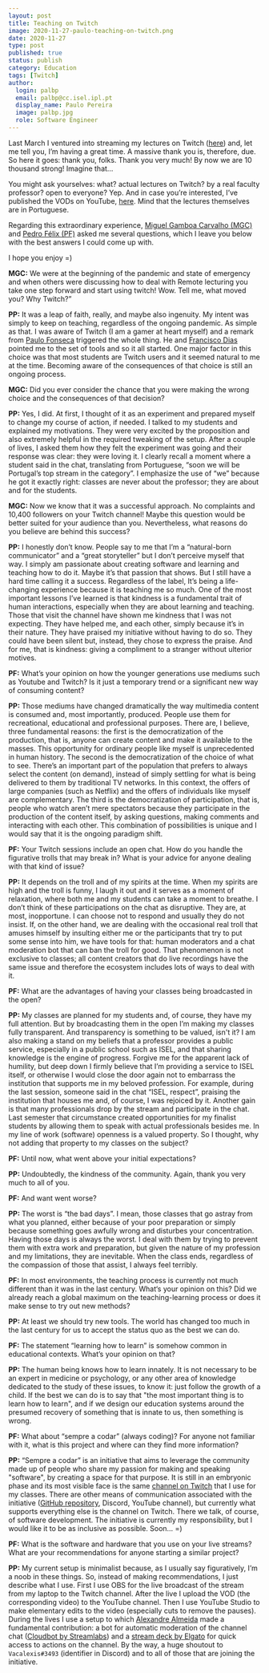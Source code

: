 ```yaml
---
layout: post
title: Teaching on Twitch
image: 2020-11-27-paulo-teaching-on-twitch.png
date: 2020-11-27
type: post
published: true
status: publish
category: Education
tags: [Twitch]
author:
  login: palbp
  email: palbp@cc.isel.ipl.pt
  display_name: Paulo Pereira
  image: palbp.jpg
  role: Software Engineer
---
```


Last March I ventured into streaming my lectures on Twitch ([here](https://www.twitch.tv/paulo_pereira)) and, let me tell you, I’m having a great time. A massive thank you is, therefore, due. So here it goes: thank you, folks. Thank you very much! By now we are 10 thousand strong! Imagine that… 

You might ask yourselves: what? actual lectures on Twitch? by a real faculty professor? open to everyone? Yep. And in case you’re interested, I’ve published the VODs on YouTube, [here](https://www.youtube.com/channel/UCetmdF6qGnMAdZP32i8AnbA). Mind that the lectures themselves are in Portuguese.

Regarding this extraordinary experience, [Miguel Gamboa Carvalho (MGC)](https://gamboa.pt/)  and [Pedro Félix (PF)](https://labs.pedrofelix.org/) asked me several questions, which I leave you below with the best answers I could come up with.

I hope you enjoy =)

**MGC:** We were at the beginning of the pandemic and state of emergency and when others were discussing how to deal with Remote lecturing you take one step forward and start using twitch! Wow. Tell me, what moved you? Why Twitch?”

**PP:** It was a leap of faith, really, and maybe also ingenuity. My intent was simply to keep on teaching, regardless of the ongoing pandemic. As simple as that. I was aware of Twitch (I am a gamer at heart myself) and a remark from [Paulo Fonseca](https://www.linkedin.com/in/paulo-fonseca-3a84a6189/) triggered the whole thing. He and [Francisco Dias](https://www.linkedin.com/in/francisco-dias-04146bb6/) pointed me to the set of tools and so it all started. One major factor in this choice was that most students are Twitch users and it seemed natural to me at the time. Becoming aware of the consequences of that choice is still an ongoing process.

**MGC:** Did you ever consider the chance that you were making the wrong choice and the consequences of that decision?

**PP:** Yes, I did. At first, I thought of it as an experiment and prepared myself to change my course of action, if needed. I talked to my students and explained my motivations. They were very excited by the proposition and also extremely helpful in the required tweaking of the setup. After a couple of lives, I asked them how they felt the experiment was going and their response was clear: they were loving it. I clearly recall a moment where a student said in the chat, translating from Portuguese, “soon we will be Portugal’s top stream in the category”. I emphasize the use of “we” because he got it exactly right: classes are never about the professor; they are about and for the students.

**MGC:** Now we know that it was a successful approach. No complaints and 10,400 followers on your Twitch channel! Maybe this question would be better suited for your audience than you. Nevertheless, what reasons do you believe are behind this success?

**PP:** I honestly don’t know. People say to me that I’m a “natural-born communicator” and a “great storyteller” but I don’t perceive myself that way. I simply am passionate about creating software and learning and teaching how to do it. Maybe it’s that passion that shows. But I still have a hard time calling it a success. Regardless of the label, It’s being a life-changing experience because it is teaching me so much. One of the most important lessons I’ve learned is that kindness is a fundamental trait of human interactions, especially when they are about learning and teaching. Those that visit the channel have shown me kindness that I was not expecting. They have helped me, and each other, simply because it’s in their nature. They have praised my initiative without having to do so. They could have been silent but, instead, they chose to express the praise. And for me, that is kindness: giving a compliment to a stranger without ulterior motives.

**PF:** What’s your opinion on how the younger generations use mediums such as Youtube and Twitch? Is it just a temporary trend or a significant new way of consuming content?

**PP:** Those mediums have changed dramatically the way multimedia content is consumed and, most importantly, produced. People use them for recreational, educational and professional purposes. There are, I believe, three fundamental reasons: the first is the democratization of the production, that is, anyone can create content and make it available to the masses. This opportunity for ordinary people like myself is unprecedented in human history. The second is the democratization of the choice of what to see. There’s an important part of the population that prefers to always select the content (on demand), instead of simply settling for what is being delivered to them by traditional TV networks. In this context, the offers of large companies (such as Netflix) and the offers of individuals like myself are complementary. The third is the democratization of participation, that is, people who watch aren’t mere spectators because they participate in the production of the content itself, by asking questions, making comments and interacting with each other. This combination of possibilities is unique and I would say that it is the ongoing paradigm shift.

**PF:** Your Twitch sessions include an open chat. How do you handle the figurative trolls that may break in? What is your advice for anyone dealing with that kind of issue?

**PP:** It depends on the troll and of my spirits at the time. When my spirits are high and the troll is funny, I laugh it out and it serves as a moment of relaxation, where both me and my students can take a moment to breathe. I don’t think of these participations on the chat as disruptive. They are, at most, inopportune. I can choose not to respond and usually they do not insist. If, on the other hand, we are dealing with the occasional real troll that amuses himself by insulting either me or the participants that try to put some sense into him, we have tools for that: human moderators and a chat moderation bot that can ban the troll for good. That phenomenon is not exclusive to classes; all content creators that do live recordings have the same issue and therefore the ecosystem includes lots of ways to deal with it.

**PF:** What are the advantages of having your classes being broadcasted in the open?

**PP:** My classes are planned for my students and, of course, they have my full attention. But by broadcasting them in the open I’m making my classes fully transparent. And transparency is something to be valued, isn't it? I am also making a stand on my beliefs that a professor provides a public service, especially in a public school such as ISEL, and that sharing knowledge is the engine of progress. Forgive me for the apparent lack of humility, but deep down I firmly believe that I’m providing a service to ISEL itself, or otherwise I would close the door again not to embarrass the institution that supports me in my beloved profession. For example, during the last session, someone said in the chat “ISEL, respect”, praising the institution that houses me and, of course, I was rejoiced by it. Another gain is that many professionals drop by the stream and participate in the chat. Last semester that circumstance created opportunities for my finalist students by allowing them to speak with actual professionals besides me. In my line of work (software) openness is a valued property. So I thought, why not adding that property to my classes on the subject?

**PF:** Until now, what went above your initial expectations? 

**PP:** Undoubtedly, the kindness of the community. Again, thank you very much to all of you. 

**PF:** And want went worse?

**PP:** The worst is “the bad days”. I mean, those classes that go astray from what you planned, either because of your poor preparation or simply because something goes awfully wrong and disturbes your concentration. Having those days is always the worst. I deal with them by trying to prevent them with extra work and preparation, but given the nature of my profession and my limitations, they are inevitable. When the class ends, regardless of the compassion of those that assist, I always feel terribly.

**PF:** In most environments, the teaching process is currently not much different than it was in the last century. What‘s your opinion on this? Did we already reach a global maximum on the teaching-learning process or does it make sense to try out new methods?

**PP:** At least we should try new tools. The world has changed too much in the last century for us to accept the status quo as the best we can do.

**PF:** The statement “learning how to learn” is somehow common in educational contexts. What’s your opinion on that?

**PP:** The human being knows how to learn innately. It is not necessary to be an expert in medicine or psychology, or any other area of knowledge dedicated to the study of these issues, to know it: just follow the growth of a child. If the best we can do is to say that "the most important thing is to learn how to learn", and if we design our education systems around the presumed recovery of something that is innate to us, then something is wrong.

**PF:** What about “sempre a codar” (always coding)? For anyone not familiar with it, what is this project and where can they find more information?

**PP:** “Sempre a codar” is an initiative that aims to leverage the community made up of people who share my passion for making and speaking "software", by creating a space for that purpose. It is still in an embryonic phase and its most visible face is the same [channel on Twitch](https://www.twitch.tv/paulo_pereira) that I use for my classes. There are other means of communication associated with the initiative ([GitHub repository](https://github.com/palbp/sempre_a_codar), Discord, YouTube channel), but currently what supports everything else is the channel on Twitch. There we talk, of course, of software development. The initiative is currently my responsibility, but I would like it to be as inclusive as possible. Soon… =)

**PF:** What is the software and hardware that you use on your live streams? What are your recommendations for anyone starting a similar project?

**PP:** My current setup is minimalist because, as I usually say figuratively, I’m a noob in these things. So, instead of making recommendations, I just describe what I use. First I use OBS for the live broadcast of the stream from my laptop to the Twitch channel. After the live I upload the VOD (the corresponding video) to the YouTube channel. Then I use YouTube Studio to make elementary edits to the video (especially cuts to remove the pauses). During the lives I use a setup to which [Alexandre Almeida](mailto:alex_til@hotmail.com) made a fundamental contribution: a bot for automatic moderation of the channel chat ([Cloudbot by Streamlabs](https://streamlabs.com/cloudbot)) and a [stream deck by Elgato](https://www.elgato.com/en/gaming/downloads) for quick access to actions on the channel. By the way, a huge shoutout to `Vacalexis#3493` (identifier in Discord) and to all of those that are joining the initiative.
